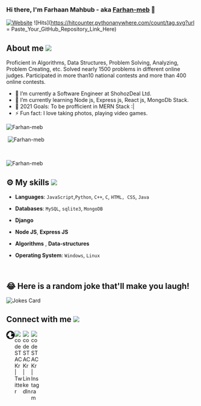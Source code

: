 ### Hi there, I'm Farhaan Mahbub - aka [Farhan-meb][website1] 👋


[![Website](https://img.shields.io/website?label=Portfolio&style=for-the-badge&url=https%3A%2F%2Fcodestackr.com)](https://farhanmeb.wixsite.com/farhan-meb) ![Hits](https://hitcounter.pythonanywhere.com/count/tag.svg?url = Paste_Your_GitHub_Repository_Link_Here)


## About me <img src="https://media.giphy.com/media/iY8CRBdQXODJSCERIr/giphy.gif" width="30px">&nbsp;
Proficient in Algorithms, Data Structures, Problem Solving, Analyzing, Problem Creating, etc. Solved nearly 1500 problems in different online judges. Participated in more than10 national contests and more than 400 online contests.</p>

- 🔭 I’m currently a Software Engineer at ShohozDeal Ltd.
- 🌱 I’m currently learning Node js, Express js, React js, MongoDb Stack.
- 🥅 2021 Goals: To be profficient in MERN Stack :|
- ⚡ Fun fact: I love taking photos, playing video games.


<p><img align="left" src="https://github-readme-stats.vercel.app/api/top-langs?username=Farhan-meb&show_icons=true&locale=en&layout=compact" alt="Farhan-meb" /></p>

<br>

<p>&nbsp;<img align="center" src="https://github-readme-stats.vercel.app/api?username=Farhan-meb&show_icons=true&locale=en" alt="Farhan-meb" /></p>

<br>

<p><img align="center" src="https://github-readme-streak-stats.herokuapp.com/?user=Farhan-meb&" alt="Farhan-meb" /></p>

## :gear: My skills <img src="https://media.giphy.com/media/iY8CRBdQXODJSCERIr/giphy.gif" width="30px">&nbsp;

- **Languages**: `JavaScript`,`Python`, `C++`, `C`, `HTML, CSS`, `Java`

- **Databases**: `MySQL`, `sqlite3`, `MongoDB`

- **Django**
- **Node JS**, **Express JS**

- **Algorithms** , **Data-structures**

- **Operating System**: `Windows`, `Linux`

</br>

## 😂 Here is a random joke that'll make you laugh!
![Jokes Card](https://readme-jokes.vercel.app/api)

## Connect with me <img src="https://media.giphy.com/media/iY8CRBdQXODJSCERIr/giphy.gif" width="30px">&nbsp;

[<img align="left" alt="codeSTACKr.com" width="22px" src="https://raw.githubusercontent.com/iconic/open-iconic/master/svg/globe.svg" />][website]
[<img align="left" alt="codeSTACKr | Twitter" width="22px" src="https://cdn.jsdelivr.net/npm/simple-icons@v3/icons/twitter.svg" />][twitter]
[<img align="left" alt="codeSTACKr | LinkedIn" width="22px" src="https://cdn.jsdelivr.net/npm/simple-icons@v3/icons/linkedin.svg" />][linkedin]
[<img align="left" alt="codeSTACKr | Instagram" width="22px" src="https://cdn.jsdelivr.net/npm/simple-icons@v3/icons/instagram.svg" />][instagram]

<br />


[website]: https://farhan-meb.github.io/portfolio/
[website1]: https://github.com/Farhan-meb
[twitter]: https://twitter.com/iamFarhanMahbub
[youtube]: https://youtube.com/codeSTACKr
[instagram]: https://www.instagram.com/_.mrittu._/?hl=en
[linkedin]: https://www.linkedin.com/in/farhan-mahbub-2ab3917b/
[webdevplaylist]: https://www.youtube.com/playlist?list=PLkwxH9e_vrAJ0WbEsFA9W3I1W-g_BTsbt
[jsplaylist]: https://www.youtube.com/playlist?list=PLkwxH9e_vrALRJKu7wfXby3MKeflhTu6B
[cssplaylist]: https://www.youtube.com/playlist?list=PLkwxH9e_vrALSdvZuEh6gqQdmDoDIoqz4
[reactplaylist]: https://www.youtube.com/playlist?list=PLkwxH9e_vrAK4TdffpxKY3QGyHCpxFcQ0

